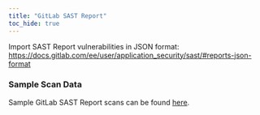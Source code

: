 ```yaml
---
title: "GitLab SAST Report"
toc_hide: true
---
```

Import SAST Report vulnerabilities in JSON format: https://docs.gitlab.com/ee/user/application_security/sast/#reports-json-format

### Sample Scan Data
Sample GitLab SAST Report scans can be found [here](https://github.com/DefectDojo/django-DefectDojo/tree/master/unittests/scans/gitlab_sast).
